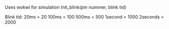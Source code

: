 Uses wokwi for simulation
Init_blink(pin nummer, blink tid)

Blink tid:
20ms = 20
100ms = 100
500ms = 500
1second = 1000
2seconds = 2000
